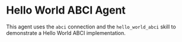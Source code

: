 # Hello World ABCI Agent

This agent uses the `abci` connection and the `hello_world_abci` skill
to demonstrate a Hello World ABCI implementation.
